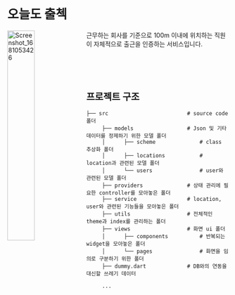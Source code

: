 # 오늘도 출첵

<img width = "35%" src="https://user-images.githubusercontent.com/95288868/230781220-9c9f6b59-8133-471a-9d6c-2907a7cbbeef.png" alt="Screenshot_1681053426" align="left"/>

 근무하는 회사를 기준으로 100m 이내에 위치하는 직원이 자체적으로 출근을 인증하는 서비스입니다.

 <br/><br/><br/>

## 프로젝트 구조

```
├── src                    		# source code 폴더
     ├── models            		# Json 및 기타 데이터를 정제하기 위한 모델 폴더
     │		├── scheme				# class 추상화 폴더
     │		├── locations			# location과 관련된 모델 폴더
     │		└── users				# user와 관련된 모델 폴더
     ├── providers              # 상태 관리에 필요한 controller를 모아놓은 폴더
     ├── service               	# location, user와 관련된 기능들을 모아놓은 폴더
     ├── utils                  # 전체적인 theme과 index를 관리하는 폴더
     ├── views                  # 화면 ui 폴더
     │		├── components			# 반복되는 widget을 모아놓은 폴더
     │		└── pages				# 화면을 임의로 구분하기 위한 폴더
     ├── dummy.dart			 	# DB와의 연동을 대신할 쓰레기 데이터
     
     ...
```



